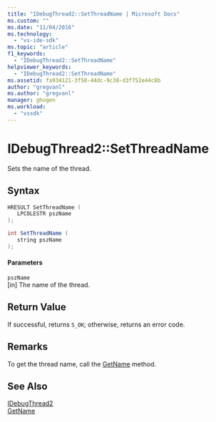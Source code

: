 ```yaml
---
title: "IDebugThread2::SetThreadName | Microsoft Docs"
ms.custom: ""
ms.date: "11/04/2016"
ms.technology: 
  - "vs-ide-sdk"
ms.topic: "article"
f1_keywords: 
  - "IDebugThread2::SetThreadName"
helpviewer_keywords: 
  - "IDebugThread2::SetThreadName"
ms.assetid: fa934121-3f58-44dc-9c30-d3f752e44c8b
author: "gregvanl"
ms.author: "gregvanl"
manager: ghogen
ms.workload: 
  - "vssdk"
---
```

# IDebugThread2::SetThreadName
Sets the name of the thread.  
  
## Syntax  
  
```cpp  
HRESULT SetThreadName (   
   LPCOLESTR pszName  
);  
```  
  
```csharp  
int SetThreadName (   
   string pszName  
);  
```  
  
#### Parameters  
 `pszName`  
 [in] The name of the thread.  
  
## Return Value  
 If successful, returns `S_OK`; otherwise, returns an error code.  
  
## Remarks  
 To get the thread name, call the [GetName](../../../extensibility/debugger/reference/idebugthread2-getname.md) method.  
  
## See Also  
 [IDebugThread2](../../../extensibility/debugger/reference/idebugthread2.md)   
 [GetName](../../../extensibility/debugger/reference/idebugthread2-getname.md)